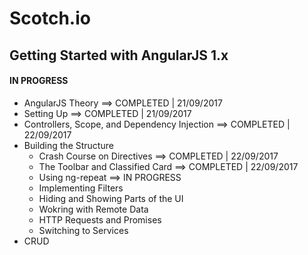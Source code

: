 # Scotch.io

## Getting Started with AngularJS 1.x
#### IN PROGRESS
* AngularJS Theory ==> COMPLETED | 21/09/2017
* Setting Up ==> COMPLETED | 21/09/2017
* Controllers, Scope, and Dependency Injection ==> COMPLETED | 22/09/2017
* Building the Structure 
  * Crash Course on Directives ==> COMPLETED | 22/09/2017
  * The Toolbar and Classified Card ==> COMPLETED | 22/09/2017
  * Using ng-repeat ==> IN PROGRESS
  * Implementing Filters
  * Hiding and Showing Parts of the UI
  * Wokring with Remote Data
  * HTTP Requests and Promises
  * Switching to Services
* CRUD
